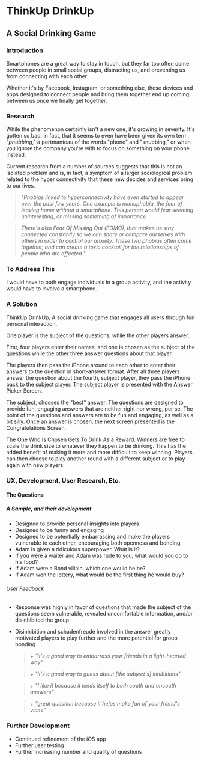 # ThinkUp DrinkUp

## A Social Drinking Game

### Introduction

Smartphones are a great way to stay in touch, but they far too often come between people in small social groups, distracting us, and preventing us from connecting with each other.

Whether it's by Facebook, Instagram, or something else, these devices and apps designed to connect people and bring them together end up coming between us once we finally get together.

### Research

While the phenomenon certainly isn't a new one, it's growing in severity. It's gotten so bad, in fact, that it seems to even have been given its own term, "_phubbing_," a portmanteau of the words "phone" and "snubbing," or when you ignore the company you're with to focus on something on your phone instead.

Current research from a number of sources suggests that this is not an isolated problem and is, in fact, a symptom of a larger sociological problem related to the hyper connectivity that these new decides and services bring to our lives.

> _"Phobias linked to hyperconnectivity have even started to appear over the past few years. One example is nomophobia, the fear of leaving home without a smartphone. This person would fear seeming uninteresting, or missing something of importance._

> _There's also Fear Of Missing Out (FOMO), that makes us stay connected constantly so we can share or compare ourselves with others in order to control our anxiety. These two phobias often come together, and can create a toxic cocktail for the relationships of people who are affected."_

### To Address This

I would have to both engage individuals in a group activity, and the activity would have to involve a smartphone.

### A Solution

ThinkUp DrinkUp, A social drinking game that engages all users through fun personal interaction.

One player is the subject of the questions, while the other players answer.

First, four players enter their names, and one is chosen as the subject of the questions while the other three answer questions about that player.

The players then pass the iPhone around to each other to enter their answers to the question in short-answer format. After all three players answer the question about the fourth, subject player, they pass the iPhone back to the subject player. The subject player is presented with the Answer Picker Screen.

The subject, chooses the "best" answer. The questions are designed to provide fun, engaging answers that are neither right nor wrong, per se. The point of the questions and answers are to be fun and engaging, as well as a bit silly. Once an answer is chosen, the next screen presented is the Congratulations Screen.

The One Who Is Chosen Gets To Drink As a Reward. Winners are free to scale the drink size to whatever they happen to be drinking. This has the added benefit of making it more and more difficult to keep winning. Players can then choose to play another round with a different subject or to play again with new players.

### UX, Development, User Research, Etc.

#### The Questions

##### A Sample, and their development

- Designed to provide personal insights into players
- Designed to be funny and engaging
- Designed to be potentially embarrassing and make the players vulnerable to each other, encouraging both openness and bonding
- Adam is given a ridiculous superpower. What is it?
- If you were a waiter and Adam was rude to you, what would you do to his food?
- If Adam were a Bond villain, which one would he be?
- If Adam won the lottery, what would be the first thing he would buy?

###### User Feedback

- Response was highly in favor of questions that made the subject of the questions seem vulnerable, revealed uncomfortable information, and/or disinhibited the group
- Disinhibition and schadenfreude involved in the answer greatly motivated players to play further and the more potential for group bonding

  > _+ "it's a good way to embarrass your friends in a light-hearted way"_

  > _+ "it's a good way to guess about [the subject's] inhibitions"_

  > _+ "I like it because it lends itself to both couth and uncouth answers"_

  > _+ "great question because it helps make fun of your friend's vices"_

### Further Development

- Continued refinement of the iOS app
- Further user testing
- Further increasing number and quality of questions
